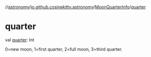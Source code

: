 //[astronomy](../../../index.md)/[io.github.cosinekitty.astronomy](../index.md)/[MoonQuarterInfo](index.md)/[quarter](quarter.md)

# quarter

val [quarter](quarter.md): Int

0=new moon, 1=first quarter, 2=full moon, 3=third quarter.
